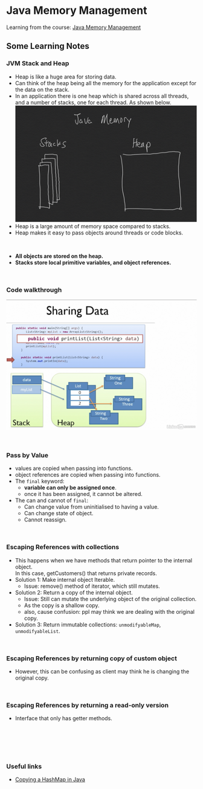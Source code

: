 # Java Memory Management
Learning from the course: [Java Memory Management](https://www.linkedin.com/learning-login/share?forceAccount=false&redirect=https%3A%2F%2Fwww.linkedin.com%2Flearning%2Fjava-memory-management%3Ftrk%3Dshare_ent_url)

## Some Learning Notes ##

### JVM Stack and Heap ###
* Heap is like a huge area for storing data. 
* Can think of the heap being all the memory for the application except for the data on the stack. 
* In an application there is one heap which is shared across all threads, and a number of stacks, one for each thread. 
As shown below.  
![java_memory](docs/%20java_memory.png)
* Heap is a large amount of memory space compared to stacks.
* Heap makes it easy to pass objects around threads or code blocks. 

&nbsp;

* **All objects are stored on the heap.**
* **Stacks store local primitive variables, and object references.**

&nbsp;

### Code walkthrough ###
![memory_illustration](docs/memory_illustration.png)

&nbsp;

### Pass by Value ###
* values are copied when passing into functions. 
* object references are copied when passing into functions. 
* The `final` keyword:   
  * **variable can only be assigned once**. 
  * once it has been assigned, it cannot be altered. 
* The can and cannot of `final`: 
  * Can change value from uninitialised to having a value. 
  * Can change state of object. 
  * Cannot reassign.

&nbsp;

### Escaping References with collections ###
* This happens when we have methods that return pointer to the internal object.   
  In this case, getCustomers() that returns private records.
* Solution 1: Make internal object Iterable. 
  * Issue: remove() method of iterator, which still mutates.
* Solution 2: Return a copy of the internal object. 
  * Issue: Still can mutate the underlying object of the original collection. 
  * As the copy is a shallow copy. 
  * also, cause confusion: ppl may think we are dealing with the original copy. 
* Solution 3: Return immutable collections: `unmodifyableMap`, `unmodifyableList`. 

&nbsp;

### Escaping References by returning copy of custom object ###
* However, this can be confusing as client may think he is changing the original copy. 

&nbsp;

### Escaping References by returning a read-only version ###
* Interface that only has getter methods.

&nbsp;

&nbsp;
----
### Useful links ###
* [Copying a HashMap in Java](https://www.baeldung.com/java-copy-hashmap)


